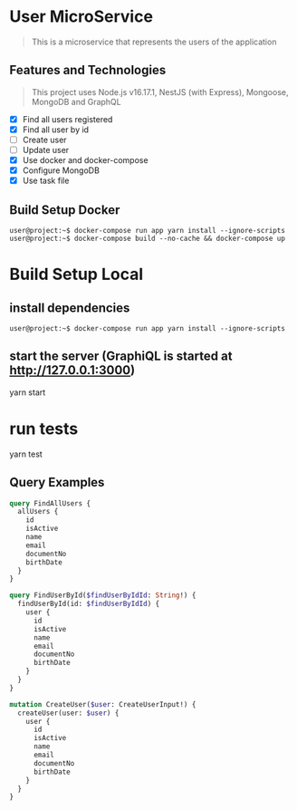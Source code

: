 # User MicroService
> This is a microservice that represents the users of the application

## Features and Technologies
> This project uses Node.js v16.17.1, NestJS (with Express), Mongoose, MongoDB and GraphQL

- [x] Find all users registered
- [x] Find all user by id
- [ ] Create user
- [ ] Update user
- [x] Use docker and docker-compose
- [x] Configure MongoDB
- [x] Use task file

## Build Setup Docker

```console
user@project:~$ docker-compose run app yarn install --ignore-scripts
user@project:~$ docker-compose build --no-cache && docker-compose up
```

# Build Setup Local
## install dependencies
```console
user@project:~$ docker-compose run app yarn install --ignore-scripts
```

## start the server (GraphiQL is started at http://127.0.0.1:3000)
yarn start

# run tests
yarn test

## Query Examples

```graphql
query FindAllUsers {
  allUsers {
    id
    isActive
    name
    email
    documentNo
    birthDate
  }
}
```

```graphql
query FindUserById($findUserByIdId: String!) {
  findUserById(id: $findUserByIdId) {
    user {
      id
      isActive
      name
      email
      documentNo
      birthDate
    }
  }
}
```

```graphql
mutation CreateUser($user: CreateUserInput!) {
  createUser(user: $user) {
    user {
      id
      isActive
      name
      email
      documentNo
      birthDate
    }
  }
}
```
